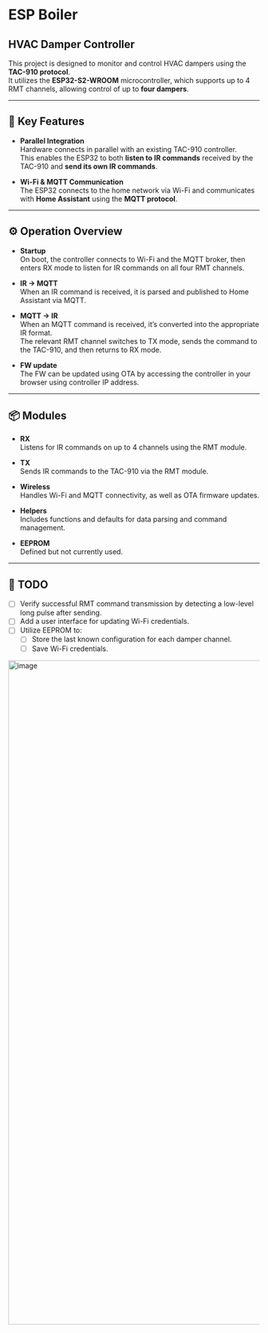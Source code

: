 # ESP Boiler  
## HVAC Damper Controller

This project is designed to monitor and control HVAC dampers using the **TAC-910 protocol**.  
It utilizes the **ESP32-S2-WROOM** microcontroller, which supports up to 4 RMT channels, allowing control of up to **four dampers**.

---

## 🚀 Key Features

- **Parallel Integration**  
  Hardware connects in parallel with an existing TAC-910 controller.  
  This enables the ESP32 to both **listen to IR commands** received by the TAC-910 and **send its own IR commands**.

- **Wi-Fi & MQTT Communication**  
  The ESP32 connects to the home network via Wi-Fi and communicates with **Home Assistant** using the **MQTT protocol**.

---

## ⚙️ Operation Overview

- **Startup**  
  On boot, the controller connects to Wi-Fi and the MQTT broker, then enters RX mode to listen for IR commands on all four RMT channels.

- **IR → MQTT**  
  When an IR command is received, it is parsed and published to Home Assistant via MQTT.

- **MQTT → IR**  
  When an MQTT command is received, it’s converted into the appropriate IR format.  
  The relevant RMT channel switches to TX mode, sends the command to the TAC-910, and then returns to RX mode.

- **FW update**  
  The FW can be updated using OTA by accessing the controller in your browser using controller IP address.

---

## 📦 Modules

- **RX**  
  Listens for IR commands on up to 4 channels using the RMT module.

- **TX**  
  Sends IR commands to the TAC-910 via the RMT module.

- **Wireless**  
  Handles Wi-Fi and MQTT connectivity, as well as OTA firmware updates.

- **Helpers**  
  Includes functions and defaults for data parsing and command management.

- **EEPROM**  
  Defined but not currently used.

---

## 📝 TODO

- [ ] Verify successful RMT command transmission by detecting a low-level long pulse after sending.  
- [ ] Add a user interface for updating Wi-Fi credentials.  
- [ ] Utilize EEPROM to:  
  - [ ] Store the last known configuration for each damper channel.  
  - [ ] Save Wi-Fi credentials.

<img width="1582" height="1329" alt="image" src="https://github.com/user-attachments/assets/a93050ca-5583-4079-ab27-720d1afd4808" />

